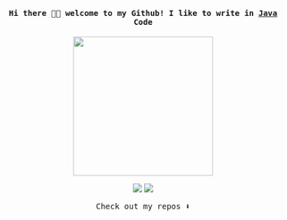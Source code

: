 <h4 align="center"><samp> Hi there 👋🏾  welcome to my Github! I like to write in <u>Java</u> Code</samp></h4>
<p align="center">
  <img width="250" src="https://media.giphy.com/media/jIgXf4hgbHCeKiXpvt/giphy.gif">
</p>
<p align="center">
<a href= "https://twitter.com/GkVickie"><img src="https://img.icons8.com/material-outlined/32/000000/twitter.png"/></a>
  <a href= "https://www.linkedin.com/in/kambua-sammy/"><img src="https://www.flaticon.com/free-icon/linkedin_254394"/></a>
</p>

<p align="center"><samp>
Check out my repos ⬇️  
  </samp>
</p>
